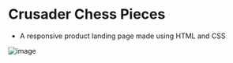 # Crusader Chess Pieces
- A responsive product landing page made using HTML and CSS

![image](https://github.com/marifedt/Chess-Pieces-Landing-Page/assets/57739727/3bec7e1d-9bf0-4b9b-9542-b5ebc3e5ba96)

